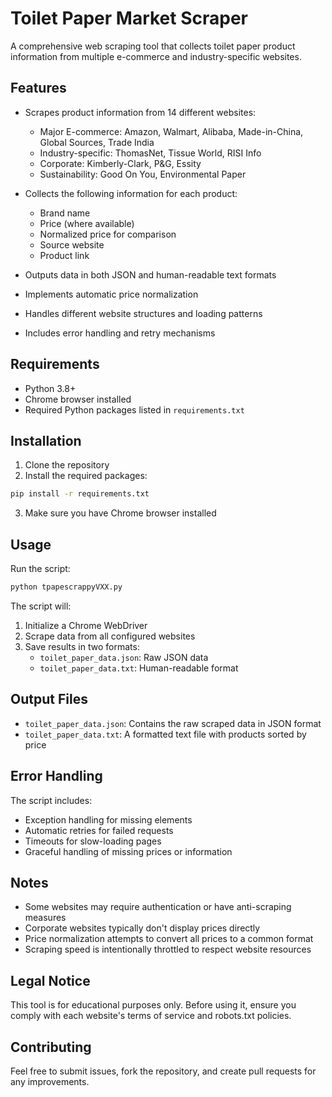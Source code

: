 # Toilet Paper Market Scraper

A comprehensive web scraping tool that collects toilet paper product information from multiple e-commerce and industry-specific websites.

## Features

- Scrapes product information from 14 different websites:
  - Major E-commerce: Amazon, Walmart, Alibaba, Made-in-China, Global Sources, Trade India
  - Industry-specific: ThomasNet, Tissue World, RISI Info
  - Corporate: Kimberly-Clark, P&G, Essity
  - Sustainability: Good On You, Environmental Paper

- Collects the following information for each product:
  - Brand name
  - Price (where available)
  - Normalized price for comparison
  - Source website
  - Product link

- Outputs data in both JSON and human-readable text formats
- Implements automatic price normalization
- Handles different website structures and loading patterns
- Includes error handling and retry mechanisms

## Requirements

- Python 3.8+
- Chrome browser installed
- Required Python packages listed in `requirements.txt`

## Installation

1. Clone the repository
2. Install the required packages:
```bash
pip install -r requirements.txt
```
3. Make sure you have Chrome browser installed

## Usage

Run the script:
```bash
python tpapescrappyVXX.py
```

The script will:
1. Initialize a Chrome WebDriver
2. Scrape data from all configured websites
3. Save results in two formats:
   - `toilet_paper_data.json`: Raw JSON data
   - `toilet_paper_data.txt`: Human-readable format

## Output Files

- `toilet_paper_data.json`: Contains the raw scraped data in JSON format
- `toilet_paper_data.txt`: A formatted text file with products sorted by price

## Error Handling

The script includes:
- Exception handling for missing elements
- Automatic retries for failed requests
- Timeouts for slow-loading pages
- Graceful handling of missing prices or information

## Notes

- Some websites may require authentication or have anti-scraping measures
- Corporate websites typically don't display prices directly
- Price normalization attempts to convert all prices to a common format
- Scraping speed is intentionally throttled to respect website resources

## Legal Notice

This tool is for educational purposes only. Before using it, ensure you comply with each website's terms of service and robots.txt policies.

## Contributing

Feel free to submit issues, fork the repository, and create pull requests for any improvements.
